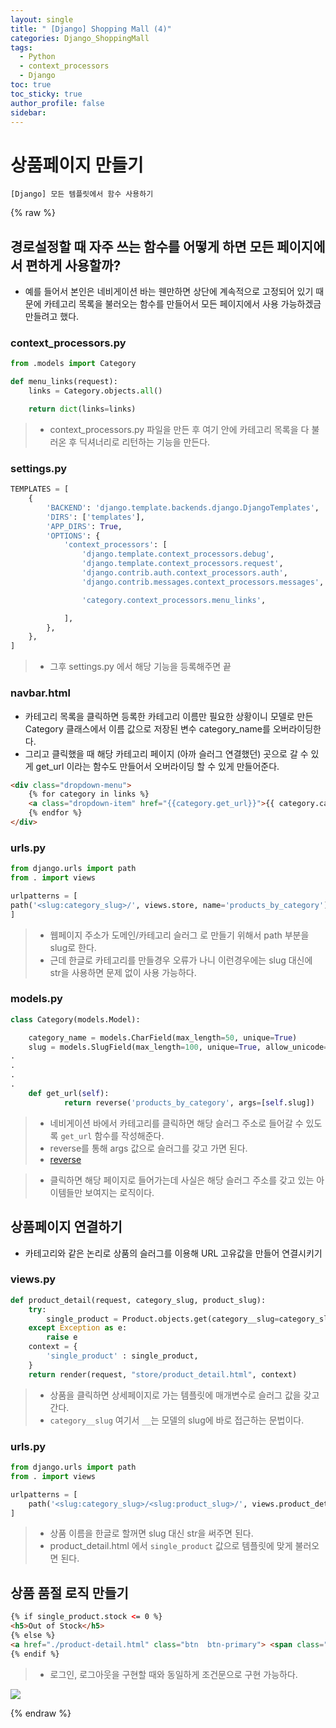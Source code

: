 ```yaml
---
layout: single
title: " [Django] Shopping Mall (4)"
categories: Django_ShoppingMall
tags:
  - Python
  - context_processors
  - Django
toc: true
toc_sticky: true
author_profile: false
sidebar:
---
```

# 상품페이지 만들기

`[Django] 모든 템플릿에서 함수 사용하기`

{% raw %}

## 경로설정할 때 자주 쓰는 함수를 어떻게 하면 모든 페이지에서 편하게 사용할까?

- 예를 들어서 본인은 네비게이션 바는 웬만하면 상단에 계속적으로 고정되어 있기 때문에 카테고리 목록을 불러오는 함수를 만들어서 모든 페이지에서 사용 가능하겠금 만들려고 했다.

### context_processors.py
```python
from .models import Category

def menu_links(request):
    links = Category.objects.all()

    return dict(links=links)
```
>- context_processors.py 파일을 만든 후 여기 안에 카테고리 목록을 다 불러온 후 딕셔너리로 리턴하는 기능을 만든다.


### settings.py
```python
TEMPLATES = [
    {
        'BACKEND': 'django.template.backends.django.DjangoTemplates',
        'DIRS': ['templates'],
        'APP_DIRS': True,
        'OPTIONS': {
            'context_processors': [
                'django.template.context_processors.debug',
                'django.template.context_processors.request',
                'django.contrib.auth.context_processors.auth',
                'django.contrib.messages.context_processors.messages',

                'category.context_processors.menu_links',

            ],
        },
    },
]
```
>- 그후 settings.py 에서 해당 기능을 등록해주면 끝

### navbar.html
- 카테고리 목록을 클릭하면 등록한 카테고리 이름만 필요한 상황이니 모델로 만든 Category 클래스에서 이름 값으로 저장된 변수 category_name를 오버라이딩한다.
- 그리고 클릭했을 때 해당 카테고리 페이지 (아까 슬러그 연결했던) 곳으로 갈 수 있게 get_url 이라는 함수도 만들어서 오버라이딩 할 수 있게 만들어준다.

```html
<div class="dropdown-menu">
	{% for category in links %}
	<a class="dropdown-item" href="{{category.get_url}}">{{ category.category_name }}</a>
	{% endfor %}
</div>
```

### urls.py
```python
from django.urls import path
from . import views

urlpatterns = [
path('<slug:category_slug>/', views.store, name='products_by_category'),
]
```
>- 웹페이지 주소가 도메인/카테고리 슬러그 로 만들기 위해서 path 부분을 slug로 한다.
>- 근데 한글로 카테고리를 만들경우 오류가 나니 이런경우에는 slug 대신에 str을 사용하면 문제 없이 사용 가능하다.

### models.py
```python
class Category(models.Model):

    category_name = models.CharField(max_length=50, unique=True)
    slug = models.SlugField(max_length=100, unique=True, allow_unicode=True)
.
.
.
.
    def get_url(self):
            return reverse('products_by_category', args=[self.slug])
```
>- 네비게이션 바에서 카테고리를 클릭하면 해당 슬러그 주소로 들어갈 수 있도록 `get_url` 함수를 작성해준다. 
>- reverse를 통해 args 값으로 슬러그를 갖고 가면 된다.
>- [reverse](https://ugaemi.com/django/Django-reverse-and-resolve/)


>- 클릭하면 해당 페이지로 들어가는데 사실은 해당 슬러그 주소를 갖고 있는 아이템들만 보여지는 로직이다.


## 상품페이지 연결하기

- 카테고리와 같은 논리로 상품의 슬러그를 이용해 URL 고유값을 만들어 연결시키기

### views.py
```python
def product_detail(request, category_slug, product_slug):
    try:
        single_product = Product.objects.get(category__slug=category_slug, slug=product_slug)
    except Exception as e:
        raise e
    context = {
        'single_product' : single_product,
    }
    return render(request, "store/product_detail.html", context)
```
>- 상품을 클릭하면 상세페이지로 가는 템플릿에 매개변수로 슬러그 값을 갖고 간다.
>- `category__slug` 여기서 `__`는 모델의 slug에 바로 접근하는 문법이다.

### urls.py
```python
from django.urls import path
from . import views

urlpatterns = [
    path('<slug:category_slug>/<slug:product_slug>/', views.product_detail, name='product_detail'),
]
```
>- 상품 이름을 한글로 할꺼면 slug 대신 str을 써주면 된다.
>- product_detail.html 에서 `single_product` 값으로 템플릿에 맞게 불러오면 된다.



## 상품 품절 로직 만들기

```html
{% if single_product.stock <= 0 %}
<h5>Out of Stock</h5>
{% else %}
<a href="./product-detail.html" class="btn  btn-primary"> <span class="text">Add to cart</span> <i class="fas fa-shopping-cart"></i>  </a>
{% endif %}
```
>- 로그인, 로그아웃을 구현할 때와 동일하게 조건문으로 구현 가능하다.


![](https://i.imgur.com/uSRj7sW.png)






{% endraw %}
